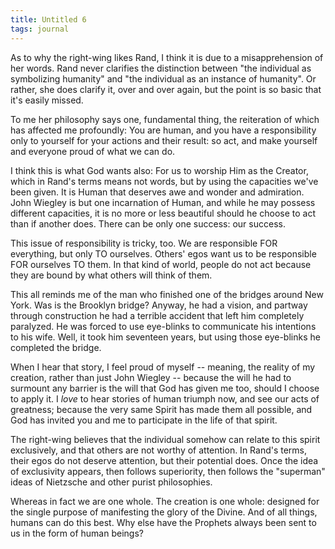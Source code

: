```yaml
---
title: Untitled 6
tags: journal
---
```


As to why the right-wing likes Rand, I think it is due to a
misapprehension of her words.  Rand never clarifies the distinction
between "the individual as symbolizing humanity" and "the individual as
an instance of humanity".  Or rather, she does clarify it, over and over
again, but the point is so basic that it's easily missed.

To me her philosophy says one, fundamental thing, the reiteration of
which has affected me profoundly: You are human, and you have a
responsibility only to yourself for your actions and their result: so
act, and make yourself and everyone proud of what we can do.

I think this is what God wants also: For us to worship Him as the
Creator, which in Rand's terms means not words, but by using the
capacities we've been given.  It is Human that deserves awe and wonder
and admiration.  John Wiegley is but one incarnation of Human, and while
he may possess different capacities, it is no more or less beautiful
should he choose to act than if another does.  There can be only one
success: our success.

This issue of responsibility is tricky, too.  We are responsible FOR
everything, but only TO ourselves.  Others' egos want us to be
responsible FOR ourselves TO them.  In that kind of world, people do not
act because they are bound by what others will think of them.

This all reminds me of the man who finished one of the bridges around
New York.  Was is the Brooklyn bridge?  Anyway, he had a vision, and
partway through construction he had a terrible accident that left him
completely paralyzed.  He was forced to use eye-blinks to communicate
his intentions to his wife.  Well, it took him seventeen years, but
using those eye-blinks he completed the bridge.

When I hear that story, I feel proud of myself -- meaning, the reality
of my creation, rather than just John Wiegley -- because the will he had
to surmount any barrier is the will that God has given me too, should I
choose to apply it.  I *love* to hear stories of human triumph now, and
see our acts of greatness; because the very same Spirit has made them
all possible, and God has invited you and me to participate in the life
of that spirit.

The right-wing believes that the individual somehow can relate to this
spirit exclusively, and that others are not worthy of attention.  In
Rand's terms, their egos do not deserve attention, but their potential
does.  Once the idea of exclusivity appears, then follows superiority,
then follows the "superman" ideas of Nietzsche and other purist
philosophies.

Whereas in fact we are one whole.  The creation is one whole: designed
for the single purpose of manifesting the glory of the Divine.  And of
all things, humans can do this best.  Why else have the Prophets always
been sent to us in the form of human beings?



